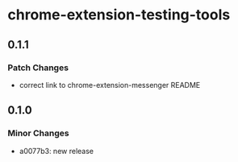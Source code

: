 # chrome-extension-testing-tools

## 0.1.1

### Patch Changes

- correct link to chrome-extension-messenger README

## 0.1.0

### Minor Changes

- a0077b3: new release
